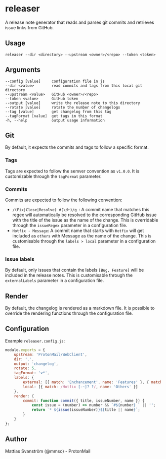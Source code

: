 # releaser

A release note generator that reads and parses git commits and retrieves issue links from GitHub.

## Usage

`releaser --dir <directory> --upstream <owner>/<repo> --token <token>`

## Arguments

```
--config [value]     configuration file in js
--dir <value>        read commits and tags from this local git directory
--upstream <value>   GitHub <owner>/<repo>
--token <value>      GitHub token
--output [value]     write the release note to this directory
--rotate [value]     rotate the number of changelogs
--tag [value]        get changelog from this tag
--tagFormat [value]  get tags in this format
-h, --help           output usage information
```

## Git
By default, it expects the commits and tags to follow a specific format.

### Tags
Tags are expected to follow the semver convention as `v1.0.0`. It is customizable through the `tagFormat` parameter.

### Commits
Commits are expected to follow the following convention:

* `/(Fix|Close|Resolve) #(\d+)/g `: A commit name that matches this regex will automatically be resolved to the corresponding GitHub issue with the title of the issue as the name of the change. This is overridable through the `issueRegex` parameter in a configuration file.
* `Hotfix - Message`: A commit name that starts with `Hotfix` will get included as `others` with Message as the name of the change. This is customisable through the `labels > local` parameter in a configuration file.

### Issue labels
By default, only issues that contain the labels `[Bug, Feature]` will be included in the release notes. This is customisable through the `externalLabels` parameter in a configuration file.

## Render
By default, the changelog is rendered as a markdown file. It is possible to override the rendering functions through the configuration file.

## Configuration
Example `releaser.config.js`:

```javascript
module.exports = {
    upstream: 'ProtonMail/WebClient',
    dir: '.',
    output: 'changelog',
    rotate: 5,
    tagFormat: 'v*',
    labels: {
        external: [{ match: 'Enchancement', name: 'Features' }, { match: 'Bug', name: 'Bugs' }],
        local: [{ match: /Hotfix [-~]? ?/, name: 'Others' }]
    },
    render: {
        commit: function commit({ title, issueNumber, name }) {
            const issue = (number) => number && `#${number} ` || '';
            return `* ${issue(issueNumber)}${title || name}`;
        }
    }
};

```

## Author

Mattias Svanström (@mmso) - ProtonMail
